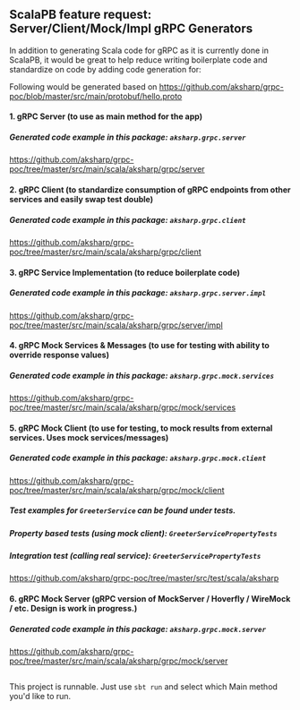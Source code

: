 ## ScalaPB feature request: Server/Client/Mock/Impl gRPC Generators 

In addition to generating Scala code for gRPC as it is currently done in ScalaPB, 
it would be great to help reduce writing boilerplate code and standardize on code by adding code generation for:

Following would be generated based on https://github.com/aksharp/grpc-poc/blob/master/src/main/protobuf/hello.proto

#### 1. gRPC Server (to use as main method for the app)
##### Generated code example in this package: `aksharp.grpc.server`
https://github.com/aksharp/grpc-poc/tree/master/src/main/scala/aksharp/grpc/server

#### 2. gRPC Client (to standardize consumption of gRPC endpoints from other services and easily swap test double)
##### Generated code example in this package: `aksharp.grpc.client`
https://github.com/aksharp/grpc-poc/tree/master/src/main/scala/aksharp/grpc/client

#### 3. gRPC Service Implementation (to reduce boilerplate code)
##### Generated code example in this package: `aksharp.grpc.server.impl`
https://github.com/aksharp/grpc-poc/tree/master/src/main/scala/aksharp/grpc/server/impl

#### 4. gRPC Mock Services & Messages (to use for testing with ability to override response values)
##### Generated code example in this package: `aksharp.grpc.mock.services`
https://github.com/aksharp/grpc-poc/tree/master/src/main/scala/aksharp/grpc/mock/services

#### 5. gRPC Mock Client (to use for testing, to mock results from external services. Uses mock services/messages)
##### Generated code example in this package: `aksharp.grpc.mock.client`
https://github.com/aksharp/grpc-poc/tree/master/src/main/scala/aksharp/grpc/mock/client

##### Test examples for `GreeterService` can be found under tests.
##### Property based tests (using mock client):  `GreeterServicePropertyTests`
##### Integration test (calling real service): `GreeterServicePropertyTests`
https://github.com/aksharp/grpc-poc/tree/master/src/test/scala/aksharp

#### 6. gRPC Mock Server (gRPC version of MockServer / Hoverfly / WireMock / etc. Design is work in progress.)
##### Generated code example in this package: `aksharp.grpc.mock.server`
https://github.com/aksharp/grpc-poc/tree/master/src/main/scala/aksharp/grpc/mock/server 




##
This project is runnable. Just use `sbt run` and select which Main method you'd like to run.
